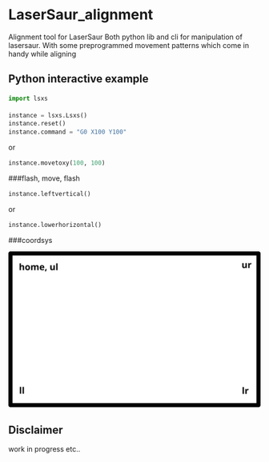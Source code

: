 # LaserSaur_alignment
Alignment tool for LaserSaur
Both python lib and cli for manipulation of lasersaur. 
With some preprogrammed movement patterns which come in handy while 
aligning
## Python interactive example

```python
import lsxs

instance = lsxs.Lsxs()
instance.reset()
instance.command = "G0 X100 Y100"
```
or

```python
instance.movetoxy(100, 100)
```

###flash, move, flash

```python
instance.leftvertical()
```
or

```python
instance.lowerhorizontal()
```

###coordsys

![crdsys](./artwork/drawing.svg)

## Disclaimer
work in progress etc..
